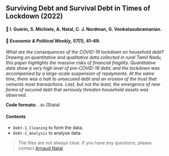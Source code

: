 ## Surviving Debt and Survival Debt in Times of Lockdown (2022)

#### :raising_hand: I. Guérin, S. Michiels, A. Natal, C. J. Nordman, G. Venkatasubramanian.

#### :newspaper: *Economic & Political Weekly, 57*(1), 41–49.

*What are the consequences of the COVID-19 lockdown on household debt? Drawing on quantitative and qualitative data collected in rural Tamil Nadu, this paper highlights the massive risks of financial fragility. Quantitative data show a very high level of pre-COVID-19 debt, and the lockdown was accompanied by a large-scale suspension of repayments. At the same time, there was a halt to unsecured debt and an erosion of the trust that cements most transactions. Last, but not the least, the emergence of new forms of secured debt that seriously threaten household assets was observed.*

**Code formats:** `.do` (Stata)

#### Contents

* `Debt-1_Cleaning` to form the data.
* `Debt-2_Analysis` to analyse data.

> The files are not always clear. If you have any questions, please contact [Arnaud Natal](https://neemsis.hypotheses.org/team/arnaud-natal).
